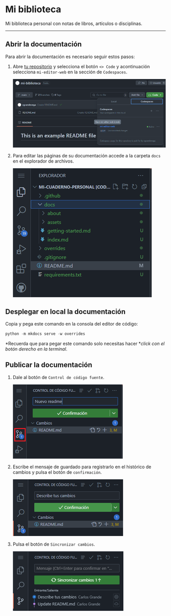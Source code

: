 # Mi biblioteca

Mi biblioteca personal con notas de libros, artículos o disciplinas.

---

## Abrir la documentación

Para abrir la documentación es necesario seguir estos pasos:

1. Abre [tu repositorio](https://github.com/cgrandevega/mi-biblioteca) y selecciona el botón  `<> Code` y acontinuación selecciona `mi-editor-web` en la sección de `Codespaces`.

    ![mi-editor-web](./docs/assets/images/readme-editor-web.png)

2. Para editar las páginas de su documentación accede a la carpeta `docs` en el explorador de archivos.

    ![carpeta-documentacion](docs/assets/images/readme-carpeta-documentacion.png)


## Desplegar en local la documentación

Copia y pega este comando en la consola del editor de código:

```py
python -m mkdocs serve -w overrides
```

*Recuerda que para pegar este comando solo necesitas hacer **click con el botón derecho en la terminal*.


## Publicar la documentación

1. Dale al botón de `Control de código fuente`.

    ![readme guardar](./docs/assets/images/readme-guardado.png)

2. Escribe el mensaje de guardado para registrarlo en el histórico de cambios y pulsa el botón de `confirmación`.

    ![readme mensaje](./docs/assets/images/readme-mensaje-captura.png)


3. Pulsa el botón de `Sincronizar cambios`.

    ![readme sincronizar cambios](./docs/assets/images/readme-sincronizar-cambios.png)
